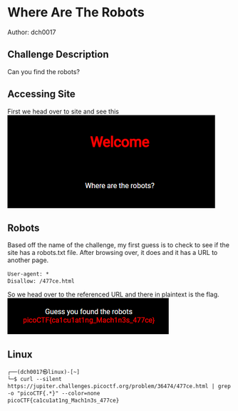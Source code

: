# Where Are The Robots
Author: dch0017

## Challenge Description
Can you find the robots?

## Accessing Site
First we head over to site and see this </br>
![website](./website.png)
</br>

## Robots
Based off the name of the challenge, my first guess is to check to see if the site has a robots.txt file. After browsing over, it does and it has a URL to another page.

```
User-agent: *
Disallow: /477ce.html
```

So we head over to the referenced URL and there in plaintext is the flag.</br>
![flag](./flag.png)
</br>

## Linux

```console
┌──(dch0017㉿linux)-[~]
└─$ curl --silent https://jupiter.challenges.picoctf.org/problem/36474/477ce.html | grep -o "picoCTF{.*}" --color=none
picoCTF{ca1cu1at1ng_Mach1n3s_477ce}
```
